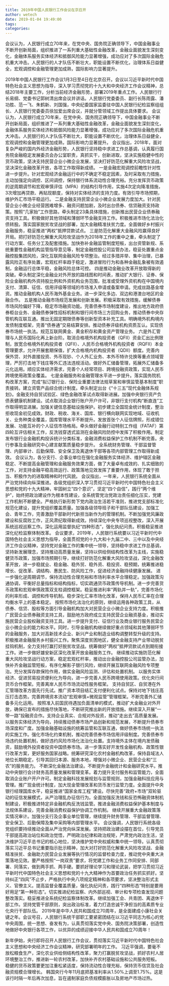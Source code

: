 ```yaml
---
title: 2019年中国人民银行工作会议在京召开
author: wetech
date: 2019-01-04 19:49:00
tags: 
categories: 
---
```

会议认为，人民银行成立70年来，在党中央、国务院正确领导下，中国金融事业不断开创新局面，组织推进了一系列重大基础性金融改革，金融业面貌发生深刻变化，金融体系服务实体经济和抵御风险能力显著增强，成功应对了多次国际金融危机重大冲击。人民银行的人才队伍不断壮大，职能设置不断优化，治理体系日益健全，宏观调控和金融管理更加成熟，国际影响力显著提升。
<!-- more -->
2019年中国人民银行工作会议1月3日至4日在北京召开。会议以习近平新时代中国特色社会主义思想为指导，深入学习贯彻党的十九大和中央经济工作会议精神，总结2018年主要工作，分析当前经济金融形势，部署2019年重点工作。人民银行行长易纲、党委书记郭树清出席会议并讲话。人民银行党委委员、副行长陈雨露、潘功胜、范一飞、朱鹤新、刘国强，中央纪委国家监委驻中国人民银行纪检监察组组长、人民银行党委委员徐加爱出席会议，并就分管领域工作提出具体要求。
会议认为，人民银行成立70年来，在党中央、国务院正确领导下，中国金融事业不断开创新局面，组织推进了一系列重大基础性金融改革，金融业面貌发生深刻变化，金融体系服务实体经济和抵御风险能力显著增强，成功应对了多次国际金融危机重大冲击。人民银行的人才队伍不断壮大，职能设置不断优化，治理体系日益健全，宏观调控和金融管理更加成熟，国际影响力显著提升。
会议指出，2018年，面对复杂严峻的国内外经济金融形势，人民银行坚持稳中求进工作总基调，认真履行国务院金融稳定发展委员会办公室职责，真抓实干，创新进取，坚决实施稳健中性的货币政策，坚决支持民营企业小微企业发展，坚决打好防范化解重大风险攻坚战，坚决深化金融改革开放，各项工作取得新成绩。
一是金融宏观调控前瞻性针对性进一步提升。针对宏观经济金融运行中的不确定不稳定因素，及时采取有力措施，主动加强定向调控、区间调控，保持银行体系流动性合理充裕。充分发挥货币政策的逆周期调节和宏观审慎评估（MPA）的结构引导作用，实施4次定向降准措施，3次增加再贷款、再贴现额度，保持对实体经济的支持力度。有效引导市场预期，维护外汇市场平稳运行。
二是金融支持民营企业小微企业发展力度加大。针对民营企业小微企业经营困难增多、融资问题加剧，及时出台债券、信贷融资支持政策。按照“几家抬”工作思路，牵头制定23条具体措施，创新推出民营企业债券融资支持工具。积极做好其他领域和薄弱环节金融支持工作。积极推进市场化法治化债转股。落实国家脱贫攻坚战的部署，加大金融精准扶贫力度。全面做好乡村振兴金融服务，稳妥推进“两权”抵押贷款试点。
三是防范化解重大金融风险赢得良好开局。把打好防范化解重大风险攻坚战作为2018年工作的重中之重，牵头制定了行动方案、任务分工及配套措施。加快弥补金融监管制度短板，出台资管新规、系统重要性金融机构监管指导意见等，制定金融控股公司监管办法，稳妥处置重点金融控股集团风险，深化互联网金融风险专项整治。经过多措并举、集中治理，已暴露风险正有序处置，宏观杠杆率趋于稳定，激进冒险行为和各种金融乱象被有效遏制，金融运行总体平稳，金融风险总体可控。
四是推动金融业改革开放取得新的突破。牵头制定深化金融业对外开放的路线图和时间表，推动扩大银行、证券、保险业金融机构外资持股比例和外资机构业务范围，批准或受理外资机构在中国境内支付、清算、征信、信用评级等领域的市场准入申请或备案申请。完成丝路基金增资。推动金融机构人民币海外基金业务。进一步深化多边、双边和港澳台地区的金融合作。
五是推动金融市场规范发展和创新发展。积极采取有效措施，缓解债券市场风险偏好下降，稳定市场融资功能。完善债券市场制度建设，推出地方政府债券柜台业务、金融债券弹性招标机制和银行间市场三方回购业务，推动债券中央存管机构互联互通。推出无固定期限债券等创新型资本补充工具。明确境外机构境内发债制度框架，完善“债券通”交易结算安排。推动债券评级机构资质互认。实现债券市场统一执法。规范互联网黄金、黄金积存和黄金资产管理业务。
六是外汇管理与人民币国际化再上新台阶。取消合格境外机构投资者（QFII）资金汇出比例限制，放宽合格境外机构投资者（QFII）、人民币合格境外机构投资者（RQFII）本金管理要求，允许开展套期保值，扩大合格境内机构投资者（QDII）额度。完善内保外贷、对外直接投资、外币现钞、个人外汇业务、本外币特许兑换等重点领域管理，严厉打击地下钱庄等外汇违法违规活动。做好外汇储备管理，拓展外汇储备多元化运用。顺应实体经济需求，完善个人经常项目、跨境投融资政策，实现人民币跨境使用政策全覆盖。
七是金融服务和金融管理水平进一步提升。落实国务院机构改革方案，完成“拟订银行业、保险业重要法律法规草案和审慎监管基本制度”职责接转。建立资管产品综合统计制度。牵头制定出台《“十三五”现代金融体系规划》。金融支持自贸试验区、绿色金融改革试点取得新进展。加强中央银行资产负债表健康机制建设。试点取消企业银行账户开户许可，非银行支付机构“断直连”工作取得明显进展。加强关键信息基础设施保护。初步建立全国现金统计制度，整治拒收现金初见成效。财政、税收、海关、国库、银行横向联网实现地域、征收机关、业务种类全覆盖，国库管理水平不断提升。发放首张个人征信牌照，形成错位发展、功能互补的个人征信市场格局。牵头做好金融行动特别工作组（FATAF）第四轮互评估相关工作，反洗钱穿透式监测在金融风险防控中发挥了积极作用。制定发布银行业金融机构投诉统计分类标准，金融消费权益保护工作机制不断完善。央行参事及金融研究中心建言献策质量稳步提升。
全系统财务管理、干部监督管理、内部审计、后勤保障、安全保卫及离退休干部等各项内部管理工作取得新成效。
会议认为，各分支行、企事业单位在强化金融服务实体经济、维护辖区金融稳定、不断提高金融管理和金融服务效果方面，做了大量卓有成效的、扎实细致的工作，对支持金融平稳高效运行、政策落地见效发挥了重要作用，体现了敢于担当、积极作为的进取精神和时代风貌。
会议指出，一年来，人民银行系统全面从严治党持续向纵深推进。各级党组织深入学习贯彻习近平新时代中国特色社会主义思想和党的十九大精神，牢固树立“四个意识”，坚定“四个自信”，践行“两个维护”，始终把政治建设作为根本性建设，全系统管党治党政治责任细化压实，党建工作机制不断健全。严格执行新形势下党内政治生活若干准则，推进党支部标准化规范化建设，提升党组织覆盖质量。加强各级领导班子和干部队伍建设，加强工会、青年工作，完善激励干部新时代新担当新作为的管理机制。不断加强党风廉政建设和反腐败工作，正风肃纪取得新成效。持续深化中央专项巡视整改，深入开展系统巡视巡察工作。深化运用监督执纪“四种形态”，强化执纪问责。积极稳妥推进深化纪检监察体制改革。
会议要求，2019年，人民银行系统要以习近平新时代中国特色社会主义思想为指导，全面贯彻党的十九大和十九届二中、三中以及中央经济工作会议精神，坚持党对金融工作的集中统一领导，坚持稳中求进工作总基调，坚持新发展理念，坚持推动高质量发展，坚持以供给侧结构性改革为主线，实施稳健货币政策，加强市场预期引导，继续打好防范化解重大风险攻坚战，深化金融改革开放，进一步稳就业、稳金融、稳外贸、稳外资、稳投资、稳预期，统筹推进稳增长、促改革、调结构、惠民生、防风险工作，促进经济金融持续健康发展。
进一步强化逆周期调节，保持流动性合理充裕和市场利率水平合理稳定。加强政策沟通协调，平衡好总量指标和结构指标，切实疏通货币政策传导机制。进一步完善货币政策和宏观审慎政策双支柱调控框架。稳妥推进利率“两轨并一轨”，完善市场化的利率形成、调控和传导机制。稳步深化汇率市场化改革，保持人民币汇率在合理均衡水平上的基本稳定。
按照市场化法治化的原则，继续运用各种政策工具，从债券、信贷、股权等方面引导金融机构加大对民营企业小微企业支持力度。积极推广民营企业债券融资支持工具，鼓励地方政府成立支持民营企业融资基金，推动实施民营企业股权融资支持工具。进一步提升支付、征信行业及商业银行服务民营企业小微企业的能力和水平。同时，引导金融机构继续做好重点领域和其他薄弱环节的金融服务，加大对高新技术企业、新兴产业和制造业结构调整转型升级的支持。积极推进金融服务乡村振兴工作。聚焦深度贫困地区，健全金融支持产业带动脱贫挂钩机制，全力支持打赢打好脱贫攻坚战。统筹做好“两权”抵押贷款试点到期衔接工作。进一步做好雄安新区深化改革开放金融服务工作。
继续推动实施防范化解重大风险攻坚战行动方案，稳定宏观杠杆率，推动出台金融控股公司监管办法，加快补齐金融监管短板，有序化解影子银行风险，继续开展互联网金融风险专项整治。充分发挥存款保险作用，做实金融风险监测、评估和处置机制。
以服务实体经济、促进贸易投资便利化为导向，进一步完善人民币跨境使用政策。优化央行间货币合作框架。完善离岸人民币市场流动性服务框架。
支持自贸区、自贸港在外汇管理改革方面先行先试。推广资本项目结汇支付便利化试点。保持对地下钱庄高压打击态势。完善跨境资本流动“宏观审慎+微观监管”管理框架。不断完善外汇储备多元化运用。
按照准入前国民待遇加负面清单的模式，推动扩大金融业对外开放，确保已宣布的措施尽快落地，不断研究推出新的开放措施。继续深入开展“一带一路”投融资合作。支持企业真实、合规对外投资，推动“走出去”高质量发展。
以服务实体经济为导向，持续推动债券市场产品创新和规范发展，不断提升债券市场深度和广度。加强金融基础设施的统筹监管和互联互通，做好债券市场统一执法的实施工作。强化市场化约束机制，推动完善债券市场信用评级制度。完善债券市场违约处置机制，做好违约风险市场化法治化处置。支持境外主体在境内发债融资，鼓励境外投资者投资中国债券市场。进一步落实好开发性金融机构、政策性银行改革方案，更好服务国家战略。统筹研究深化农村金融机构改革，保持县域法人地位长期稳定，引导其回归本源、服务本地，增强对小微企业、民营企业和“三农”的服务能力。
不断深化金融法治建设。不断提升金融统计和金融研究水平。推动中央银行会计财务高质量发展和管理变革。着力提升支付服务和监管能力，全面取消企业账户开户许可。制定金融科技发展规划与监管规则，加强金融科技应用与管理。推广现金统计制度，加大现金管理改革和货币发行监管力度。全面提升中央银行经理国库水平，稳妥推进“国家金库工程”建设。尽快完善“政府+市场”双轮驱动的征信发展模式，从严治理乱办征信行为。全面加强反洗钱和反恐怖融资体制机制建设，积极推进特定非金融机构反洗钱监管。推进金融消费权益保护基本制度与法规体系建设，完善金融消费权益保护协调工作机制。
继续开展重大金融政策落实情况审计。加强分支行及企事业单位管理，继续提升财务管理、干部监督管理、安全保卫、后勤保障及集中采购等内部管理水平。
会议强调，人民银行系统各级党组织要持续推动全面从严治党向纵深发展。坚持把政治建设摆在首位，引导党员干部提高政治站位和政治觉悟，严明政治纪律和政治规矩，严肃党内政治生活，坚决维护习近平总书记的核心地位，坚决维护党中央权威和集中统一领导。认真贯彻落实习近平总书记重要指示批示精神，加大对打好防范化解重大风险攻坚战、金融精准扶贫、金融助力民营企业发展等执行情况的监督检查力度，推动党中央重大决策落地见效。要严格按照“一岗双责”要求，将党建工作和业务工作同安排、同部署、同落实，做到两手抓、两手硬。要抓好理论学习和理论武装，把学习贯彻习近平新时代中国特色社会主义思想和党的十九大精神作为首要政治任务抓实抓好。坚持纠正“四风”不止步，严格执行中央八项规定精神和各项要求，坚决整治形式主义、官僚主义。提高监督全覆盖质量，强化执纪问责，践行“四种形态”特别是要用好用足“第一种形态”。切实推进纪检监察、内外部巡视、审计和专项检查发现问题整改落实。稳妥推进全系统纪检监察体制改革。继续加强工会、共青团、离退休干部工作。坚持党管干部原则，突出政治标准，着力打造忠诚干净担当的高素质专业化央行干部队伍。
2019年是中华人民共和国成立70周年，是全面建成小康社会关键之年。会议号召，人民银行系统干部职工要紧密团结在以习近平同志为核心的党中央周围，统一思想、奋发有为，认真贯彻落实党中央、国务院决策部署，创造性地做好中央银行各项工作，以优异的成绩迎接中华人民共和国成立70周年！
 
 
新年伊始，央行即将召开人民银行工作会议，贯彻落实习近平新时代中国特色社会主义思想和中央经济工作会议精神，研究部署明年的工作。
习近平强调，要毫不放松粮食生产，深化农业供给侧结构性改革，聚力打赢脱贫攻坚战，抓好农村人居环境整治工作，推进新一轮农村改革，加快补齐农村基础设施和公共服务短板。
稳健的货币政策要更加注重松紧适度，保持流动性合理充裕，保持货币信贷及社会融资规模合理增长。
韩国央行今年11月底把基准利率从1.50%上调至1.75%。这是该行时隔一年后再次加息，旨在遏制家庭负债规模膨胀以及房地产市场过热。
